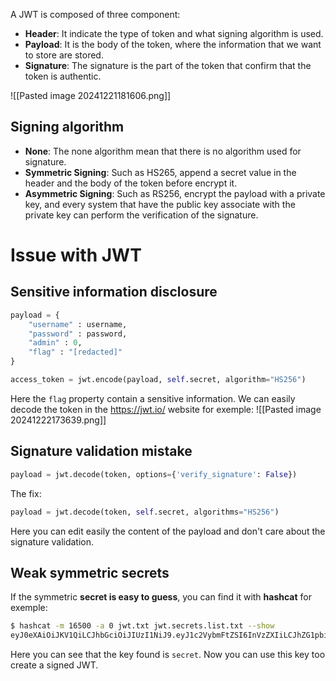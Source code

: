 A JWT is composed of three component:
- **Header**: It indicate the type of token and what signing algorithm is used.
- **Payload**: It is the body of the token, where the information that we want to store are stored.
- **Signature**: The signature is the part of the token that confirm that the token is authentic.

![[Pasted image 20241221181606.png]]
## Signing algorithm
- **None**: The none algorithm mean that there is no algorithm used for signature.
- **Symmetric Signing**: Such as HS265, append a secret value in the header and the body of the token before encrypt it.
- **Asymmetric Signing**: Such as RS256, encrypt the payload with a private key, and every system that have the public key associate with the private key can perform the verification of the signature.
# Issue with JWT
## Sensitive information disclosure
```python
payload = {
	"username" : username,
	"password" : password,
	"admin" : 0,
	"flag" : "[redacted]" 
}

access_token = jwt.encode(payload, self.secret, algorithm="HS256")
```

Here the `flag` property contain a sensitive information.
We can easily decode the token in the https://jwt.io/ website for exemple:
![[Pasted image 20241222173639.png]]
## Signature validation mistake
```python
payload = jwt.decode(token, options={'verify_signature': False})
```
The fix:
```python
payload = jwt.decode(token, self.secret, algorithms="HS256")
```
Here you can edit easily the content of the payload and don't care about the signature validation.
## Weak symmetric secrets
If the symmetric **secret is easy to guess**, you can find it with **hashcat** for exemple:
```bash
$ hashcat -m 16500 -a 0 jwt.txt jwt.secrets.list.txt --show
eyJ0eXAiOiJKV1QiLCJhbGciOiJIUzI1NiJ9.eyJ1c2VybmFtZSI6InVzZXIiLCJhZG1pbiI6MH0.yN1f3Rq8b26KEUYHCZbEwEk6LVzRYtbGzJMFIF8i5HY:secret
```
Here you can see that the key found is  `secret`.
Now you can use this key too create a signed JWT.
